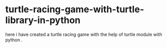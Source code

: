 # turtle-racing-game-with-turtle-library-in-python
here i have created a turtle racing game with the help of turtle module with python .
